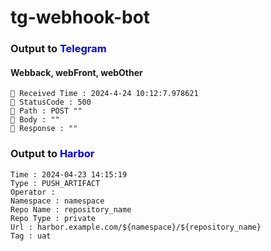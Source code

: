 # tg-webhook-bot

### Output to <span style=color:blue>Telegram</span>

#### Webback, webFront, webOther
```
📅 Received Time : 2024-4-24 10:12:7.978621
🥩 StatusCode : 500
🥩 Path : POST ""
🥩 Body : ""
🥩 Response : ""
```

### Output to <span style=color:blue>Harbor</span>
```
Time : 2024-04-23 14:15:19
Type : PUSH_ARTIFACT
Operator : 
Namespace : namespace
Repo Name : repository_name
Repo Type : private
Url : harbor.example.com/${namespace}/${repository_name}
Tag : uat
```
